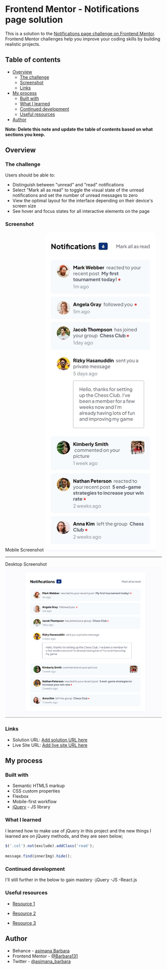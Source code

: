 <!-- @format -->

# Frontend Mentor - Notifications page solution

This is a solution to the [Notifications page challenge on Frontend Mentor](https://www.frontendmentor.io/challenges/notifications-page-DqK5QAmKbC). Frontend Mentor challenges help you improve your coding skills by building realistic projects.

## Table of contents

- [Overview](#overview)
  - [The challenge](#the-challenge)
  - [Screenshot](#screenshot)
  - [Links](#links)
- [My process](#my-process)
  - [Built with](#built-with)
  - [What I learned](#what-i-learned)
  - [Continued development](#continued-development)
  - [Useful resources](#useful-resources)
- [Author](#author)

**Note: Delete this note and update the table of contents based on what sections you keep.**

## Overview

### The challenge

Users should be able to:

- Distinguish between "unread" and "read" notifications
- Select "Mark all as read" to toggle the visual state of the unread notifications and set the number of unread messages to zero
- View the optimal layout for the interface depending on their device's screen size
- See hover and focus states for all interactive elements on the page

### Screenshot

Mobile Screenshot
![mobile version](./assets/images/mobile.jpeg)

---

Desktop Screenshot
![desktop version](./assets/images/desktop.png)

### Links

- Solution URL: [Add solution URL here](https://your-solution-url.com)
- Live Site URL: [Add live site URL here](https://your-live-site-url.com)

## My process

### Built with

- Semantic HTML5 markup
- CSS custom properties
- Flexbox
- Mobile-first workflow
- [jQuery](https://jquery.com/) - JS library

### What I learned

I learned how to make use of jQuery in this project and the new things I learned are on jQuery methods, and they are seen below;

```js
$('.col').not(exclude).addClass('read');

message.find(innerImg).hide();
```

### Continued development

I'll still further in the below to gain mastery
-jQuery
-JS
-React.js

### Useful resources

- [Resource 1](https://www.w3schools.com/)

- [Resource 2](https://stackoverflow.com/)

- [Resource 3](https://chat.openai.com/)

## Author

- Behance - [asimana Barbara](https://www.behance.net/barbaraasimana)
- Frontend Mentor - [@Barbara131](https://www.frontendmentor.io/profile/Barbara131)
- Twitter - [@asimana_barbara](https://x.com/asimana_barbara?t=GnfokJobp2fos4gJwct7eg&s=08)
